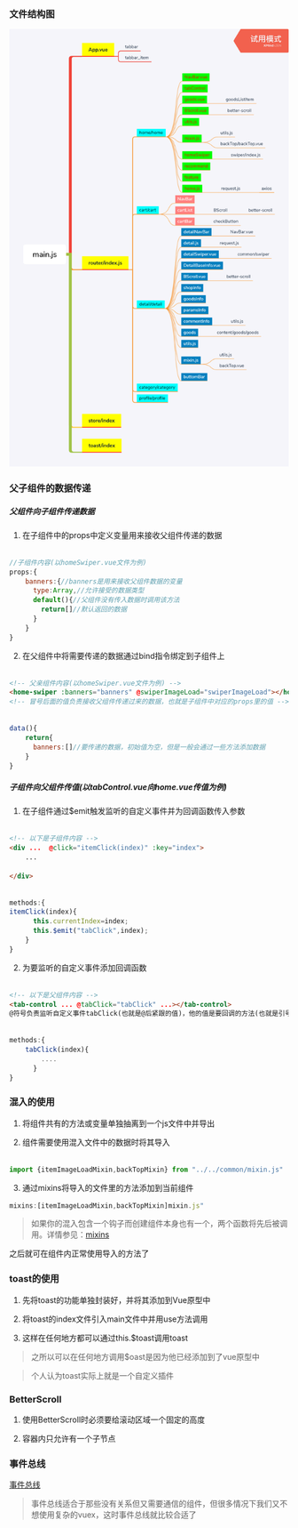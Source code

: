### 文件结构图

![文件结构图](./superMarket.png)

### 父子组件的数据传递

##### 父组件向子组件传递数据

1. 在子组件中的props中定义变量用来接收父组件传递的数据

```javascript

//子组件内容(以homeSwiper.vue文件为例)
props:{
    banners:{//banners是用来接收父组件数据的变量
      type:Array,//允许接受的数据类型
      default(){//父组件没有传入数据时调用该方法
        return[]//默认返回的数据
      }
    }
}
```

2. 在父组件中将需要传递的数据通过bind指令绑定到子组件上

```html

<!-- 父亲组件内容(以homeSwiper.vue文件为例) -->
<home-swiper :banners="banners" @swiperImageLoad="swiperImageLoad"></home-swiper>
<!-- 冒号后面的值负责接收父组件传递过来的数据，也就是子组件中对应的props里的值 -->
```

```javascript

data(){
    return{
      banners:[]//要传递的数据，初始值为空，但是一般会通过一些方法添加数据
    }
}
```

##### 子组件向父组件传值(以tabControl.vue向home.vue传值为例)

1. 在子组件通过$emit触发监听的自定义事件并为回调函数传入参数

```html

<!-- 以下是子组件内容 -->
<div ...  @click="itemClick(index)" :key="index">
    ...
    
</div>
```

```javascript

methods:{
itemClick(index){
      this.currentIndex=index;
      this.$emit("tabClick",index);
    }
}
```

2. 为要监听的自定义事件添加回调函数

```html

<!-- 以下是父组件内容 -->
<tab-control ... @tabClick="tabClick" ...></tab-control>
@符号负责监听自定义事件tabClick(也就是@后紧跟的值)，他的值是要回调的方法(也就是引号中的值)，并且这个值会接收emit传入的参数
```

```javascript

methods:{
    tabClick(index){
        ....
      }
}
```

### 混入的使用

1. 将组件共有的方法或变量单独抽离到一个js文件中并导出

2. 组件需要使用混入文件中的数据时将其导入

```javascript

import {itemImageLoadMixin,backTopMixin} from "../../common/mixin.js"
```

3. 通过mixins将导入的文件里的方法添加到当前组件

```javascript
mixins:[itemImageLoadMixin,backTopMixin]mixin.js"
```

> 如果你的混入包含一个钩子而创建组件本身也有一个，两个函数将先后被调用。详情参见：[mixins](https://cn.vuejs.org/v2/api/#mixins)

之后就可在组件内正常使用导入的方法了

### toast的使用

1. 先将toast的功能单独封装好，并将其添加到Vue原型中

2. 将toast的index文件引入main文件中并用use方法调用

3. 这样在任何地方都可以通过this.$toast调用toast

> 之所以可以在任何地方调用$oast是因为他已经添加到了vue原型中

> 个人认为toast实际上就是一个自定义插件

### BetterScroll

1. 使用BetterScroll时必须要给滚动区域一个固定的高度

2. 容器内只允许有一个子节点

### 事件总线
[事件总线](https://www.jianshu.com/p/4fa3bf211785)

> 事件总线适合于那些没有关系但又需要通信的组件，但很多情况下我们又不想使用复杂的vuex，这时事件总线就比较合适了